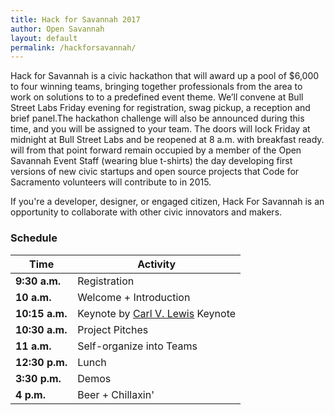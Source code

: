 ```yaml
---
title: Hack for Savannah 2017
author: Open Savannah
layout: default
permalink: /hackforsavannah/
---
```


Hack for Savannah is a civic hackathon  that will award up a pool of $6,000 to four winning teams, bringing together professionals from the area to work on solutions to to a predefined event theme. We’ll convene at Bull Street Labs Friday evening for registration, swag pickup, a reception and brief panel.The hackathon challenge will also be announced during this time, and you will be assigned to your team. The doors will lock Friday at midnight at Bull Street Labs and be reopened at 8 a.m. with breakfast ready. will from that point forward remain occupied by a member of the Open Savannah Event Staff (wearing blue t-shirts) the day developing first versions of new civic startups and open source projects that Code for Sacramento volunteers will contribute to in 2015.

If you're a developer, designer, or engaged citizen, Hack For Savannah is an opportunity to collaborate with other civic innovators and makers.

### Schedule

Time | Activity
--- | ---
**9:30 a.m.** | Registration
**10 a.m.** | Welcome + Introduction
**10:15 a.m.** | Keynote by [Carl V. Lewis](https://datavisualizi.ng) Keynote
**10:30 a.m.** | Project Pitches
**11 a.m.** | Self-organize into Teams
**12:30 p.m.** | Lunch
**3:30 p.m.** | Demos
**4 p.m.** | Beer + Chillaxin'

